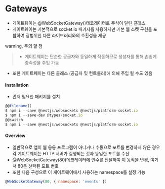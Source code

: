 # Gateways

- 게이트웨이는 @WebSocketGateway()데코레이터로 주석이 달린 클래스
- 게이트웨이는 기본적으로 socket.io 패키지를 사용하지만 기본 웹 소켓 구현을 포함하여 광범위한 다른 라이브러리와의 호환성을 제공

warning, 주의 할 점

> - 게이트웨이는 단순한 공급자와 동일하게 작동하므로 생성자를 통해 손쉽게 종속성을 주입 가능

- 또한 게이트웨이는 다른 클래스 (공급자 및 컨트롤러)에 의해 주입 될 수도 있음

#### Installation

- 먼저 필요한 패키지를 설치

```js
@@filename()
$ npm i --save @nestjs/websockets @nestjs/platform-socket.io
$ npm i --save-dev @types/socket.io
@@switch
$ npm i --save @nestjs/websockets @nestjs/platform-socket.io
```

#### Overview

- 일반적으로 앱이 웹 응용 프로그램이 아니거나 수동으로 포트를 변경하지 않은 경우 각 게이트웨이는 HTTP 서버가 실행되는 것과 동일한 포트를 수신
- @WebSocketGateway(80)데코레이터에 인수를 전달하여 이 동작을 변경, 여기서 80은 선택된 포트 번호
- 또한 다음 구성으로 이 게이트웨이에서 사용하는 namespace를 설정 가능

```js
@WebSocketGateway(80, { namespace: 'events' })
```

